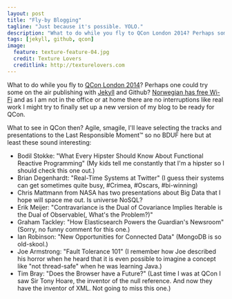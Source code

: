 ```yaml
---
layout: post
title: "Fly-by Blogging"
tagline: "Just because it's possible. YOLO."
description: "What to do while you fly to QCon London 2014? Perhaps some on the air publishing with Jekyll, Github?"
tags: [jekyll, github, qcon]
image:
  feature: texture-feature-04.jpg
  credit: Texture Lovers
  creditlink: http://texturelovers.com
---
```


What to do while you fly to <a href="http://qconlondon.com/">QCon London 2014</a>? Perhaps one could try some on the air publishing with <a
href="http://jekyllrb.com/">Jekyll</a> and Github? <a href="http://www.norwegian.com/uk/travel-information/travel-services/wifi/">Norwegian
has free Wi-Fi</a> and as I am not in the office or at home there are no interruptions like real work I might try to finally set up a new
version of my blog to be ready for QCon.

What to see in QCon then? Agile, smagile, I'll leave selecting the tracks and presentations to the Last Responsible Moment™ so no BDUF here
 but at least these sound interesting:

* Bodil Stokke: "What Every Hipster Should Know About Functional Reactive Programming" (My kids tell me constantly that I'm a hipster so I
should check this one out.)
* Brian Degenhardt: "Real-Time Systems at Twitter" (I guess their systems can get sometimes quite busy, #Crimea, #Oscars, #bi-winning)
* Chris Mattmann from NASA has two presentations about Big Data that I hope will space me out. Is universe NoSQL?
* Erik Meijer: "Contravariance is the Dual of Covariance Implies Iterable is the Dual of Observable(, What's the Problem?)"
* Graham Tackley: "How Elasticsearch Powers the Guardian's Newsroom" (Sorry, no funny comment for this one.)
* Ian Robinson: "New Opportunities for Connected Data" (MongoDB is so old-skool.)
* Joe Armstrong: "Fault Tolerance 101" (I remember how Joe described his horror when he heard that it is even possible to imagine a
concept like "not thread-safe" when he was learning Java.)
* Tim Bray: "Does the Browser have a Future?" (Last time I was at QCon I saw Sir Tony Hoare, the inventor of the null reference. And now
they have the inventor of XML. Not going to miss this one.)